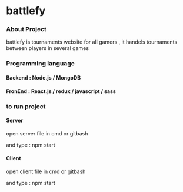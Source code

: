 <h1>battlefy</h1>
<h3>About Project</h3>
<p>battlefy is tournaments website for all gamers , it handels tournaments between players in several games</p>

<h3>Programming language</h3>
<h4>Backend : Node.js / MongoDB</h4>
<h4>FronEnd : React.js / redux / javascript / sass</h4>

<h3>to run project</h3>

<h4>Server</h4>
<p>open server file in cmd or gitbash </p>
<p>and type : npm start </p>

<h4>Client</h4>
<p>open client file in cmd or gitbash </p>
<p>and type : npm start </p>

